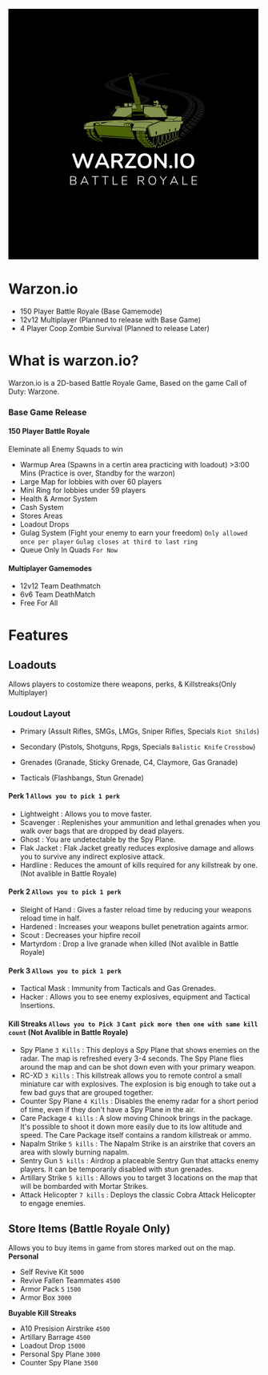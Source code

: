 ![Warzon.io](./images/warzon.io.png)
# Warzon.io
- 150 Player Battle Royale (Base Gamemode)
- 12v12 Multiplayer (Planned to release with Base Game)
- 4 Player Coop Zombie Survival (Planned to release Later)

# What is warzon.io?
Warzon.io is a 2D-based Battle Royale Game, Based on the game Call of Duty: Warzone.

### Base Game Release
#### 150 Player Battle Royale
Eleminate all Enemy Squads to win
- Warmup Area (Spawns in a certin area practicing with loadout) >3:00 Mins (Practice is over, Standby for the warzon)
- Large Map for lobbies with over 60 players
- Mini Ring for lobbies under 59 players
- Health & Armor System
- Cash System
- Stores Areas
- Loadout Drops
- Gulag System (Fight your enemy to earn your freedom) `Only allowed once per player` `Gulag closes at third to last ring`
- Queue Only In Quads `For Now`

#### Multiplayer Gamemodes
- 12v12 Team Deathmatch
- 6v6 Team DeathMatch
- Free For All 

# Features
## Loadouts
Allows players to costomize there weapons, perks, & Killstreaks(Only Multiplayer)

### Loudout Layout
- Primary (Assult Rifles, SMGs, LMGs, Sniper Rifles, Specials `Riot Shilds`)
- Secondary (Pistols, Shotguns, Rpgs, Specials `Balistic Knife` `Crossbow`)

- Grenades (Granade, Sticky Grenade, C4, Claymore, Gas Granade)
- Tacticals (Flashbangs, Stun Grenade)

#### Perk 1 `Allows you to pick 1 perk`
- Lightweight : Allows you to move faster.
- Scavenger : Replenishes your ammunition and lethal grenades when you walk over bags that are dropped by dead players. 
- Ghost : You are undetectable by the Spy Plane.
- Flak Jacket : Flak Jacket greatly reduces explosive damage and allows you to survive any indirect explosive attack.
- Hardline :  Reduces the amount of kills required for any killstreak by one. (Not avalible in Battle Royale)

#### Perk 2 `Allows you to pick 1 perk`
- Sleight of Hand : Gives a faster reload time by reducing your weapons reload time in half.
- Hardened : Increases your weapons bullet penetration againts armor.
- Scout : Decreases your hipfire recoil
- Martyrdom : Drop a live granade when killed (Not avalible in Battle Royale)

#### Perk 3 `Allows you to pick 1 perk`
- Tactical Mask : Immunity from Tacticals and Gas Grenades.
- Hacker : Allows you to see enemy explosives, equipment and Tactical Insertions.

#### Kill Streaks `Allows you to Pick 3` `Cant pick more then one with same kill count` (Not Avalible in Battle Royale)
- Spy Plane `3 Kills` : This deploys a Spy Plane that shows enemies on the radar. The map is refreshed every 3-4 seconds. The Spy Plane flies around the map and can be shot down even with your primary weapon.
- RC-XD `3 Kills` :  This killstreak allows you to remote control a small miniature car with explosives. The explosion is big enough to take out a few bad guys that are grouped together.
- Counter Spy Plane `4 Kills` : Disables the enemy radar for a short period of time, even if they don't have a Spy Plane in the air.
- Care Package `4 kills` : A slow moving Chinook brings in the package. It's possible to shoot it down more easily due to its low altitude and speed. The Care Package itself contains a random killstreak or ammo.
- Napalm Strike `5 kills` : The Napalm Strike is an airstrike that covers an area with slowly burning napalm.
- Sentry Gun `5 kills` : Airdrop a placeable Sentry Gun that attacks enemy players. It can be temporarily disabled with stun grenades.
- Artillary Strike `5 kills` : Allows you to target 3 locations on the map that will be bombarded with Mortar Strikes.
- Attack Helicopter `7 kills` : Deploys the classic Cobra Attack Helicopter to engage enemies.

## Store Items (Battle Royale Only)
Allows you to buy items in game from stores marked out on the map.
**Personal**
- Self Revive Kit `5000`
- Revive Fallen Teammates `4500`
- Armor Pack `5` `1500`
- Armor Box `3000`

**Buyable Kill Streaks**
- A10 Presision Airstrike `4500`
- Artillary Barrage `4500`
- Loadout Drop `15000`
- Personal Spy Plane `3000`
- Counter Spy Plane `3500`

